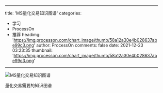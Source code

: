 
---
title: 'MS量化交易知识图谱'
categories: 
 - 学习
 - ProcessOn
 - 推荐
headimg: 'https://img.processon.com/chart_image/thumb/58a12a30e4b028637abe99c3.png'
author: ProcessOn
comments: false
date: 2021-12-23 03:23:35
thumbnail: 'https://img.processon.com/chart_image/thumb/58a12a30e4b028637abe99c3.png'
---

<div>   
<img class="thumb" alt="MS量化交易知识图谱" src="https://img.processon.com/chart_image/thumb/58a12a30e4b028637abe99c3.png" referrerpolicy="no-referrer">
<p>量化交易需要的知识图谱</p>  
</div>
            